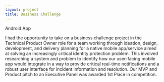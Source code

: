 ```yaml
---
layout: project
title: Business Challenge
---
```


<span class="post-date"> Android App </span>

<div class="message"> 

<p>

I had the opportunity to take on a business challenge project in the Technical Product Owner role for a team working through ideation, design, development, and delivery planning for a native mobile app/service aimed at solving an increasingly critical identity protection problem. This involved researching a system and problem to identify how our user-facing mobile app would integrate in a way to provide critical real-time notifications and a robust user interface for incident information and resolution. Our MVP and Product pitch to an Executive Panel was awarded 1st Place in competition.

<p>